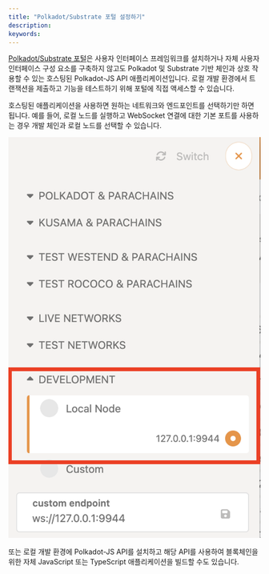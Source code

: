 ```yaml
---
title: "Polkadot/Substrate 포털 설정하기"
description:
keywords:
---
```


[Polkadot/Substrate 포털](https://polkadot.js.org/apps/#/explorer)은 사용자 인터페이스 프레임워크를 설치하거나 자체 사용자 인터페이스 구성 요소를 구축하지 않고도 Polkadot 및 Substrate 기반 체인과 상호 작용할 수 있는 호스팅된 Polkadot-JS API 애플리케이션입니다.
로컬 개발 환경에서 트랜잭션을 제출하고 기능을 테스트하기 위해 포털에 직접 액세스할 수 있습니다.

호스팅된 애플리케이션을 사용하면 원하는 네트워크와 엔드포인트를 선택하기만 하면 됩니다.
예를 들어, 로컬 노드를 실행하고 WebSocket 연결에 대한 기본 포트를 사용하는 경우 개발 체인과 로컬 노드를 선택할 수 있습니다.

![로컬 노드 엔드포인트 상태 선택](/media/images/docs/tutorials/collectibles-workshop/collectible-endpoint.png)

또는 로컬 개발 환경에 Polkadot-JS API를 설치하고 해당 API를 사용하여 블록체인을 위한 자체 JavaScript 또는 TypeScript 애플리케이션을 빌드할 수도 있습니다.